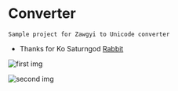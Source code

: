 
 # Converter
 	Sample project for Zawgyi to Unicode converter
 * Thanks for Ko Saturngod [Rabbit](https://github.com/saturngod/Rabbit)
 

![first img](https://cloud.githubusercontent.com/assets/6047310/5971888/bb427058-a87d-11e4-91d1-a9d538131b75.png)

![second img](https://cloud.githubusercontent.com/assets/6047310/5971889/bb42f8de-a87d-11e4-81d1-533d643097ac.png)
 
 